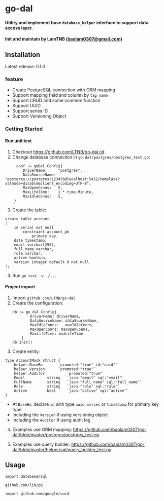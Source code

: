# go-dal
#### Utility and implement base `database_helper` interface to support data access layer.
#### Init and maintain by LamTNB (baolam0307@gmail.com)
## Installation
Latest release: 0.1.0

### feature
- Create PostgreSQL connection with ORM mapping
- Support mapping field and column by `tag name`
- Support CRUD and some common function
- Support UUID
- Support series ID
- Support Versioning Object

### Getting Started
#### Run unit test
1. Checkout https://github.com/LTNB/go-dal.git
2. Change database connection in `go-dal/postgres/postgres_test.go`:
```
     conf := goDal.Config{
		DriverName:     "postgres",
		DataSourceName: "postgres://postgres:123456@localhost:5432/template?sslmode=disable&client_encoding=UTF-8",
		MaxOpenConns:   5,
		MaxLifeTime:    1 * time.Minute,
		MaxIdleConns:   5,
	}
```

3. Create the table:
```
create table account
(
	id serial not null
		constraint account_pk
			primary key,
	date timestamp,
	email varchar(255),
	full_name varchar,
	role varchar,
	active boolean,
	version integer default 0 not null
);
```
3. Run ```go test -v ./...```

#### Project import
1. Import ```github.com/LTNB/go-dal```
2. Create the configuration:
    ```
   db := go_dal.Config{
            DriverName: driverName,
       	    DataSourceName: dataSourceName,
       	    MaxIdleConns:   maxIdleConns,
            MaxOpenConns: maxOpenConns,
            MaxLifeTime: maxLifeTime
        }
   db.Init()
   ```
3. Create entity:
```
type AccountMock struct {
	helper.BaseBo		`promoted:"true" id:"uuid"`
	helper.Version		`promoted:"true"`
	helper.Auditor          `promoted:"true"`
	Email          string   `json:"email" sql:"email"`
	FullName       string   `json:"full_name" sql:"full_name"`
	Role           string   `json:"role" sql:"role"`
	Active         bool     `json:"active" sql:"active"`
}
``` 
- At `BaseBo`: declare `id` with type `uuid`, `series` or `timestamp` for primary key type
- Including the `Version` if using versioning object
- Including the `Auditor` if using audit log 
4. Examples use ORM mapping: https://github.com/baolam0307/go-dal/blob/master/postgres/postgres_test.go

5. Examples use query builder: https://github.com/baolam0307/go-dal/blob/master/helper/sql/query_builder_test.go

## Usage
`import database/sql`

`github.com/lib/pq`

`import github.com/google/uuid`
